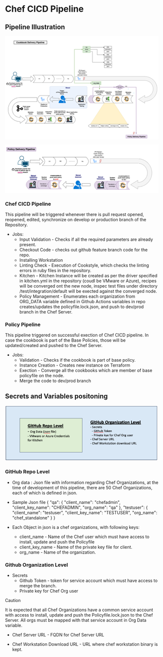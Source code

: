 # Chef CICD Pipeline

## Pipeline Illustration

![Alt text](image.png)

![Alt text](image-1.png)

### Chef CICD Pipeline

This pipeline will be triggered whenever there is pull request opened, reopened, edited, synchronize on develop or production branch of the Repository.

- Jobs:
  - Input Validation - Checks if all the required parameters are already present.
  - Checkout Code - checks out github feature branch code for the repo.
  - Installing Workstation 
  - Linting Check - Execution of Cookstyle, which checks the linting errors in ruby files in the repository.
  - Kitchen - Kitchen Instance will be created as per the driver specified in kitchen.yml in the repository (coudl be VMware or Azure), recipes will be converged ont the new node, inspec test files under directory /test/integration/default will be exected against the converged node.
  - Policy Management - Enumerates each organization from ORG_DATA variable defined in Github Actions variables in repo creates/updates the policyfile.lock.json, and push to dev/prod branch in the Chef Server.

### Policy Pipeline

This pipeline triggered on successful exection of Chef CICD pipeline. In case the cookbook is part of the Base Policies, those will be updated/created and pushed to the Chef Server.

- Jobs:
  - Validation - Checks if the cookbook is part of base policy.
  - Instance Creation - Creates new instance on Terraform
  - Exection - Converge all the cookbooks which are member of base policyfile on the node.
  - Merge the code to dev/prod branch


## Secrets and Variables positoning

![Alt text](image-2.png)

### GitHub Repo Level 

- Org data :
  Json file with information regarding Chef Organizations, at the time of development of this pipeline, there are 50 Chef Organizations, each of which is defined in json.

- Sample Json file
{
    "qa": {
        "client_name": "chefadmin",
        "client_key_name": "CHEFADMIN",
        "org_name": "qa"
    },
    "testuser": {
        "client_name": "testuser",
        "client_key_name": "TESTUSER",
        "org_name": "chef_standalone"
    }
}

- Each Object in json is a chef organizations, with following keys:
  - client_name - Name of the Chef user which must have access to install, update and push the Policyfile
  - client_key_name - Name of the private key file for client.
  - org_name - Name of the organization.

### Github Organization Level

- Secrets
  - Github Token - token for service account which must have access to merge the branch.
  - Private key for Chef Org user

> [!CAUTION]
> It is expected that all Chef Organizations have a common service account with access to install, update and push the Policyfile.lock.json to the Chef Server. All orgs must be mapped with that service account in Org Data variable.

- Chef Server URL - FQDN for Chef Server URL

- Chef Workstation Download URL - URL where chef workstation binary is kept.


